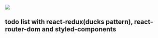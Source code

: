 ![](https://velog.velcdn.com/images/danchoi/post/52deb60c-df29-4964-b6fa-3e8afb6e6ca7/image.png)

## todo list with react-redux(ducks pattern), react-router-dom and styled-components


